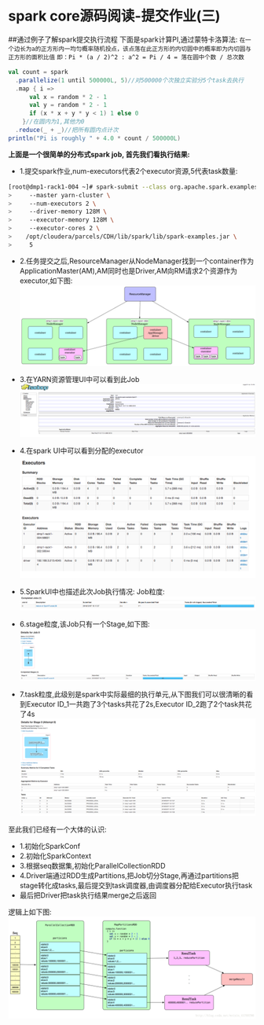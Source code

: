 # spark core源码阅读-提交作业(三)

##通过例子了解spark提交执行流程
下面是spark计算PI,通过蒙特卡洛算法:
`在一个边长为a的正方形内一均匀概率随机投点，该点落在此正方形的内切圆中的概率即为内切圆与正方形的面积比值`
`即：Pi * (a / 2)^2 : a^2 = Pi / 4 = 落在圆中个数 / 总次数`

```scala
val count = spark
  .parallelize(1 until 500000L, 5)//对500000个次独立实验分5个task去执行
  .map { i =>
      val x = random * 2 - 1
      val y = random * 2 - 1
      if (x * x + y * y < 1) 1 else 0
    }//在圆内为1,其他为0
  .reduce(_ + _)//把所有圆内点计次
println("Pi is roughly " + 4.0 * count / 500000L)
```

**上面是一个很简单的分布式spark job, 首先我们看执行结果:**

- 1.提交spark作业,num-executors代表2个executor资源,5代表task数量:
```sh
[root@dmp1-rack1-004 ~]# spark-submit --class org.apache.spark.examples.SparkPi \
>     --master yarn-cluster \
>     --num-executors 2 \
>     --driver-memory 128M \
>     --executor-memory 128M \
>     --executor-cores 2 \
>    /opt/cloudera/parcels/CDH/lib/spark/lib/spark-examples.jar \
>     5
```

- 2.任务提交之后,ResourceManager从NodeManager找到一个container作为ApplicationMaster(AM),AM同时也是Driver,AM向RM请求2个资源作为executor,如下图:
![yarn-spark-dispatcher.png](./img/yarn-spark-dispatcher.png)

- 3.在YARN资源管理UI中可以看到此Job
![appMaster](./img/job-pi/appMaster.png)

- 4.在spark UI中可以看到分配的executor
![executor.png](./img/job-pi/executor.png)

- 5.SparkUI中也描述此次Job执行情况:
Job粒度:
![driver.png](./img/job-pi/driver.png)

- 6.stage粒度,该Job只有一个Stage,如下图:
![job-stages.png](./img/job-pi/job-stages.png)

- 7.task粒度,此级别是spark中实际最细的执行单元,从下图我们可以很清晰的看到Executor ID_1一共跑了3个tasks共花了2s,Executor ID_2跑了2个task共花了4s
![stage-tasks.png](./img/job-pi/stage-tasks.png)

至此我们已经有一个大体的认识:

- 1.初始化SparkConf
- 2.初始化SparkContext
- 3.根据seq数据集,初始化ParallelCollectionRDD
- 4.Driver端通过RDD生成Partitions,把Job切分Stage,再通过partitions把stage转化成tasks,最后提交到task调度器,由调度器分配给Executor执行task
- 最后把Driver把task执行结果merge之后返回

逻辑上如下图:
![overview](./img/job-pi/submitJob-overview.png)

